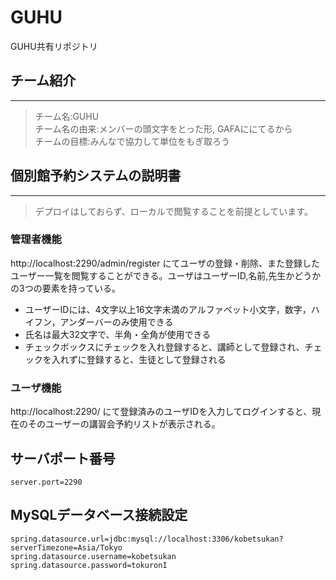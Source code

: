 GUHU
==============
GUHU共有リポジトリ  

## チーム紹介 
--------------  
>チーム名:GUHU  
>チーム名の由来:メンバーの頭文字をとった形,
GAFAににてるから  
>チームの目標:みんなで協力して単位をもぎ取ろう
  
## 個別館予約システムの説明書
------------
>デプロイはしておらず、ローカルで閲覧することを前提としています。
### 管理者機能
http://localhost:2290/admin/register
にてユーザの登録・削除、また登録したユーザー一覧を閲覧することができる。ユーザはユーザーID,名前,先生かどうかの3つの要素を持っている。
 - ユーザーIDには、4文字以上16文字未満のアルファベット小文字，数字，ハイフン，アンダーバーのみ使用できる
 - 氏名は最大32文字で、半角・全角が使用できる
 - チェックボックスにチェックを入れ登録すると、講師として登録され、チェックを入れずに登録すると、生徒として登録される

### ユーザ機能
http://localhost:2290/
にて登録済みのユーザIDを入力してログインすると、現在のそのユーザーの講習会予約リストが表示される。

## サーバポート番号
```
server.port=2290
```

## MySQLデータベース接続設定
```
spring.datasource.url=jdbc:mysql://localhost:3306/kobetsukan?serverTimezone=Asia/Tokyo
spring.datasource.username=kobetsukan
spring.datasource.password=tokuronI
```
